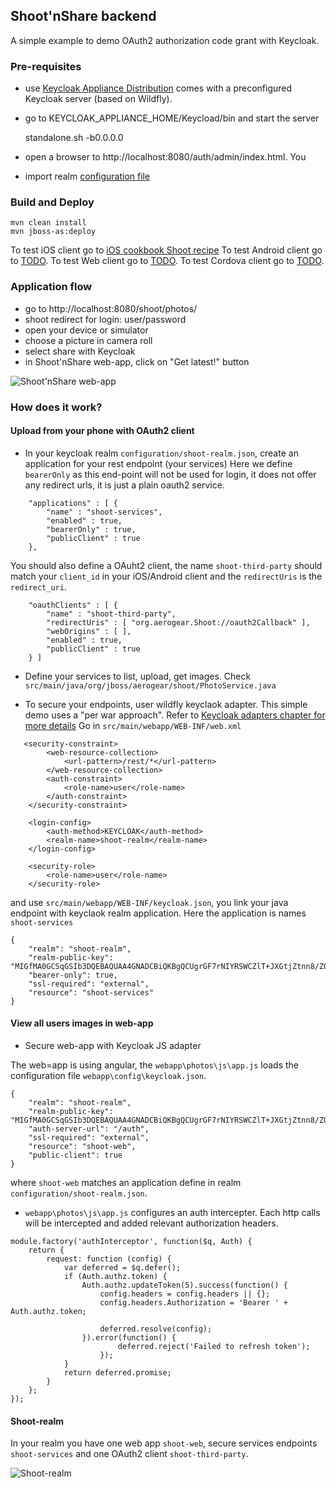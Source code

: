 ## Shoot'nShare backend
A simple example to demo OAuth2 authorization code grant with Keycloak.


### Pre-requisites

* use [Keycloak Appliance Distribution](http://docs.jboss.org/keycloak/docs/1.0-final/userguide/html/server-installation.html#Appliance_install) comes with a preconfigured Keycloak server (based on Wildfly). 

* go to KEYCLOAK_APPLIANCE_HOME/Keycload/bin and start the server
	
	standalone.sh -b0.0.0.0

* open a browser to http://localhost:8080/auth/admin/index.html. You

* import realm [configuration file](configuration/shoot-realm.json)

### Build and Deploy

	mvn clean install
	mvn jboss-as:deploy

To test iOS client go to [iOS cookbook Shoot recipe](https://github.com/aerogear/aerogear-ios-cookbook/tree/swift/Shoot)
To test Android client go to [TODO]().
To test Web client go to [TODO]().
To test Cordova client go to [TODO]().

### Application flow

* go to http://localhost:8080/shoot/photos/
* shoot redirect for login: user/password
* open your device or simulator
* choose a picture in camera roll
* select share with Keycloak
* in Shoot'nShare web-app, click on "Get latest!" button


![Shoot'nShare web-app](https://github.com/corinnekrych/aerogear-backend-cookbook/raw/master/Shoot/Shoot_web-app.png "Shoot web-app")

### How does it work?

#### Upload from your phone with OAuth2 client

* In your keycloak realm ```configuration/shoot-realm.json```, create an application for your rest endpoint (your services)
Here we define ```bearerOnly``` as this end-point will not be used for login, it does not offer any redirect urls, it is just a plain oauth2 service.

```
    "applications" : [ {
        "name" : "shoot-services",
        "enabled" : true,
        "bearerOnly" : true,
        "publicClient" : true
    },
```

You should also define a OAuht2 client, the name ```shoot-third-party``` should match your ```client_id``` in your iOS/Android client and the ```redirectUris``` is the ```redirect_uri```.

```
    "oauthClients" : [ {
        "name" : "shoot-third-party",
        "redirectUris" : [ "org.aerogear.Shoot://oauth2Callback" ],
        "webOrigins" : [ ],
        "enabled" : true,
        "publicClient" : true
    } ]
```

* Define your services to list, upload, get images. Check ```src/main/java/org/jboss/aerogear/shoot/PhotoService.java```

* To secure your endpoints, user wildfly keyclaok adapter. This simple demo uses a "per war approach". Refer to [Keycloak adapters chapter for more details](http://docs.jboss.org/keycloak/docs/1.0-final/userguide/html/ch07.html)
Go in ```src/main/webapp/WEB-INF/web.xml```

```
   <security-constraint>
        <web-resource-collection>
            <url-pattern>/rest/*</url-pattern>
        </web-resource-collection>
        <auth-constraint>
            <role-name>user</role-name>
        </auth-constraint>
    </security-constraint>

    <login-config>
        <auth-method>KEYCLOAK</auth-method>
        <realm-name>shoot-realm</realm-name>
    </login-config>

    <security-role>
        <role-name>user</role-name>
    </security-role>
```

and use ```src/main/webapp/WEB-INF/keycloak.json```, you link your java endpoint with keyclaok realm application. Here the application is names ```shoot-services```

```
{
    "realm": "shoot-realm",
    "realm-public-key": "MIGfMA0GCSqGSIb3DQEBAQUAA4GNADCBiQKBgQCUgrGF7rNIYRSWCZlT+JXGtjZtnn8/ZObzW12YSoRBUJ0mm6wzO6p8+aQYMXvtvB88zeWBD9+uZh8gWj+iOqByWCfX0Wez+mVK8ofhAsGniv631u+wmDESLrLvROX12r1fzmmVJYWOzEGW4v2Xmahl/6gHnzV0mHZfmJXEOniHqwIDAQAB",
    "bearer-only": true,
    "ssl-required": "external",
    "resource": "shoot-services"
}
```

#### View all users images in web-app

* Secure web-app with Keycloak JS adapter

The web=app is using angular, the ```webapp\photos\js\app.js``` loads the configuration file ```webapp\config\keycloak.json```.

```
{
    "realm": "shoot-realm",
    "realm-public-key": "MIGfMA0GCSqGSIb3DQEBAQUAA4GNADCBiQKBgQCUgrGF7rNIYRSWCZlT+JXGtjZtnn8/ZObzW12YSoRBUJ0mm6wzO6p8+aQYMXvtvB88zeWBD9+uZh8gWj+iOqByWCfX0Wez+mVK8ofhAsGniv631u+wmDESLrLvROX12r1fzmmVJYWOzEGW4v2Xmahl/6gHnzV0mHZfmJXEOniHqwIDAQAB",
    "auth-server-url": "/auth",
    "ssl-required": "external",
    "resource": "shoot-web",
    "public-client": true
}
```

where ```shoot-web``` matches an application define in realm ```configuration/shoot-realm.json```.

*  ```webapp\photos\js\app.js``` configures an auth intercepter. Each http calls will be intercepted and added relevant authorization headers. 

```
module.factory('authInterceptor', function($q, Auth) {
    return {
        request: function (config) {
            var deferred = $q.defer();
            if (Auth.authz.token) {
                Auth.authz.updateToken(5).success(function() {
                    config.headers = config.headers || {};
                    config.headers.Authorization = 'Bearer ' + Auth.authz.token;

                    deferred.resolve(config);
                }).error(function() {
                        deferred.reject('Failed to refresh token');
                    });
            }
            return deferred.promise;
        }
    };
});
```


#### Shoot-realm

In your realm you have one web app ```shoot-web```, secure services endpoints ```shoot-services``` and one OAuth2 client ```shoot-third-party```.

![Shoot-realm](https://github.com/corinnekrych/aerogear-backend-cookbook/raw/master/Shoot/shoot-ream.png "Shoot-realm")

